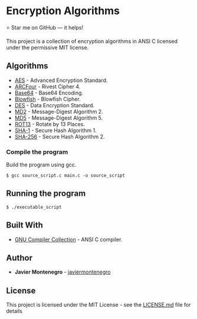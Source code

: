 # Encryption Algorithms
:star: Star me on GitHub — it helps!

This project is a collection of encryption algorithms in ANSI C
licensed under the permissive MIT license.


## Algorithms

* [AES](https://en.wikipedia.org/wiki/Advanced_Encryption_Standard) - Advanced Encryption Standard.
* [ARCFour](https://en.wikipedia.org/wiki/RC4) - Rivest Cipher 4.
* [Base64](https://en.wikipedia.org/wiki/Base64) - Base64 Encoding.
* [Blowfish](https://en.wikipedia.org/wiki/Blowfish_(cipher)) - Blowfish Cipher.
* [DES](https://en.wikipedia.org/wiki/Data_Encryption_Standard) - Data Encryption Standard.
* [MD2](https://en.wikipedia.org/wiki/MD2_(hash_function)) - Message-Digest Algorithm 2.
* [MD5](https://en.wikipedia.org/wiki/MD5) - Message-Digest Algorithm 5.
* [ROT13](https://en.wikipedia.org/wiki/ROT13) - Rotate by 13 Places.
* [SHA-1](https://en.wikipedia.org/wiki/SHA-1) - Secure Hash Algorithm 1.
* [SHA-256](https://en.wikipedia.org/wiki/SHA-2) - Secure Hash Algorithm 2.


### Compile the program

Build the program using gcc.
```
$ gcc source_script.c main.c -o source_script 
```
## Running the program 
```
$ ./executable_script
```

## Built With

* [GNU Compiler Collection](https://gcc.gnu.org/) - ANSI C compiler.

## Author

* **Javier Montenegro** - [javiermontenegro](https://github.com/javiermontenegro)

## License

This project is licensed under the MIT License - see the [LICENSE.md](LICENSE.md) file for details
